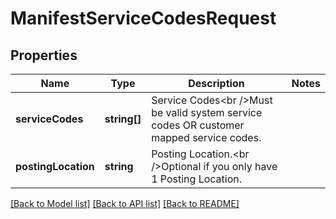 # ManifestServiceCodesRequest

## Properties
Name | Type | Description | Notes
------------ | ------------- | ------------- | -------------
**serviceCodes** | **string[]** | Service Codes&lt;br /&gt;Must be valid system service codes OR customer mapped service codes. | 
**postingLocation** | **string** | Posting Location.&lt;br /&gt;Optional if you only have 1 Posting Location. | 

[[Back to Model list]](../README.md#documentation-for-models) [[Back to API list]](../README.md#documentation-for-api-endpoints) [[Back to README]](../README.md)

